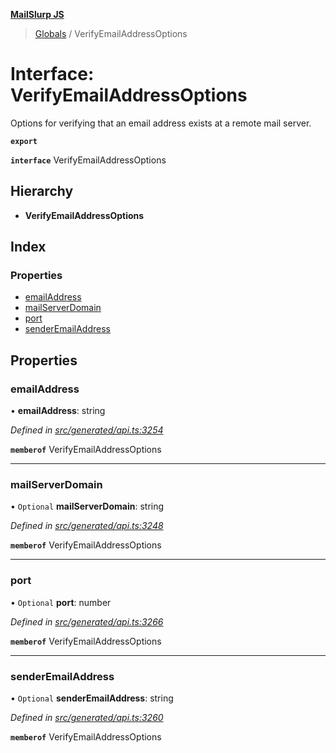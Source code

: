 **[MailSlurp JS](../README.md)**

> [Globals](../README.md) / VerifyEmailAddressOptions

# Interface: VerifyEmailAddressOptions

Options for verifying that an email address exists at a remote mail server.

**`export`** 

**`interface`** VerifyEmailAddressOptions

## Hierarchy

* **VerifyEmailAddressOptions**

## Index

### Properties

* [emailAddress](verifyemailaddressoptions.md#emailaddress)
* [mailServerDomain](verifyemailaddressoptions.md#mailserverdomain)
* [port](verifyemailaddressoptions.md#port)
* [senderEmailAddress](verifyemailaddressoptions.md#senderemailaddress)

## Properties

### emailAddress

•  **emailAddress**: string

*Defined in [src/generated/api.ts:3254](https://github.com/mailslurp/mailslurp-client/blob/36fa2ad/src/generated/api.ts#L3254)*

**`memberof`** VerifyEmailAddressOptions

___

### mailServerDomain

• `Optional` **mailServerDomain**: string

*Defined in [src/generated/api.ts:3248](https://github.com/mailslurp/mailslurp-client/blob/36fa2ad/src/generated/api.ts#L3248)*

**`memberof`** VerifyEmailAddressOptions

___

### port

• `Optional` **port**: number

*Defined in [src/generated/api.ts:3266](https://github.com/mailslurp/mailslurp-client/blob/36fa2ad/src/generated/api.ts#L3266)*

**`memberof`** VerifyEmailAddressOptions

___

### senderEmailAddress

• `Optional` **senderEmailAddress**: string

*Defined in [src/generated/api.ts:3260](https://github.com/mailslurp/mailslurp-client/blob/36fa2ad/src/generated/api.ts#L3260)*

**`memberof`** VerifyEmailAddressOptions
